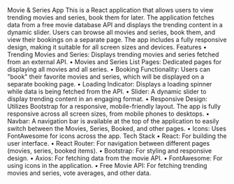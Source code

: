 Movie & Series App
This is a React application that allows users to view trending movies and series, book them for later. The application fetches data from a free movie database API and displays the trending content in a dynamic slider. Users can browse all movies and series, book them, and view their bookings on a separate page. The app includes a fully responsive design, making it suitable for all screen sizes and devices.
Features
•	Trending Movies and Series: Displays trending movies and series fetched from an external API.
•	Movies and Series List Pages: Dedicated pages for displaying all movies and all series.
•	Booking Functionality: Users can "book" their favorite movies and series, which will be displayed on a separate booking page.
•	Loading Indicator: Displays a loading spinner while data is being fetched from the API.
•	Slider: A dynamic slider to display trending content in an engaging format.
•	Responsive Design: Utilizes Bootstrap for a responsive, mobile-friendly layout. The app is fully responsive across all screen sizes, from mobile phones to desktops.
•	Navbar: A navigation bar is available at the top of the application to easily switch between the Movies, Series, Booked, and other pages.
•	Icons: Uses FontAwesome for icons across the app.
Tech Stack
•	React: For building the user interface.
•	React Router: For navigation between different pages (movies, series, booked items).
•	Bootstrap: For styling and responsive design.
•	Axios: For fetching data from the movie API.
•	FontAwesome: For using icons in the application.
•	Free Movie API: For fetching trending movies and series, vote averages, and other data.
